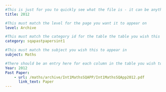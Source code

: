 ```yaml
---
#This is just for you to quickly see what the file is - it can be anything you want
title: 2012

#This must match the level for the page you want it to appear on
level: Archive

#This must match the category id for the table the table you wish this to appear in
category: sqapastpapersint1

#This must match the subject you wish this to appear in
subject: Maths

#There should be an entry here for each column in the table you wish to populate:
Year: 2012
Past Paper:
    - url: /maths/archive/Int1MathsSQAPP/Int1MathsSQApp2012.pdf
      link_text: Paper
---
```


